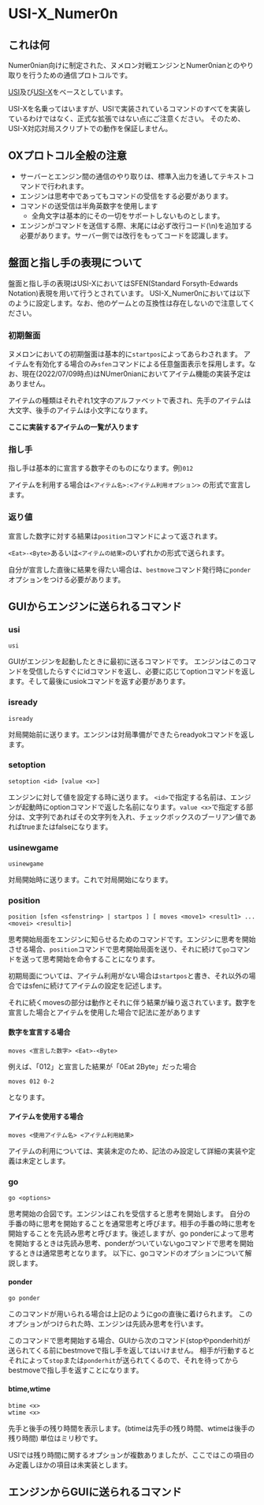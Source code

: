 ﻿# USI-X_Numer0n

## これは何
Numer0nian向けに制定された、ヌメロン対戦エンジンとNumer0nianとのやり取りを行うための通信プロトコルです。

[USI](http://shogidokoro.starfree.jp/usi.html)及び[USI-X](https://yaneuraou.yaneu.com/2022/06/07/standard-communication-protocol-for-games/)をベースとしています。

USI-Xを名乗ってはいますが、USIで実装されているコマンドのすべてを実装しているわけではなく、正式な拡張ではない点にご注意ください。
そのため、USI-X対応対局スクリプトでの動作を保証しません。

## OXプロトコル全般の注意
- サーバーとエンジン間の通信のやり取りは、標準入出力を通してテキストコマンドで行われます。
- エンジンは思考中であってもコマンドの受信をする必要があります。
- コマンドの送受信は半角英数字を使用します
    - 全角文字は基本的にその一切をサポートしないものとします。
- エンジンがコマンドを送信する際、末尾には必ず改行コード(\n)を追加する必要があります。サーバー側では改行をもってコードを認識します。


## 盤面と指し手の表現について
盤面と指し手の表現はUSI-XにおいてはSFEN(Standard Forsyth-Edwards Notation)表現を用いて行うとされています。
USI-X_Numer0nにおいては以下のように設定します。なお、他のゲームとの互換性は存在しないので注意してください。

### 初期盤面
ヌメロンにおいての初期盤面は基本的に`startpos`によってあらわされます。
アイテムを有効化する場合のみ`sfen`コマンドによる任意盤面表示を採用します。なお、現在(2022/07/09時点)はNUmer0nianにおいてアイテム機能の実装予定はありません。

アイテムの種類はそれぞれ1文字のアルファベットで表され、先手のアイテムは大文字、後手のアイテムは小文字になります。

**ここに実装するアイテムの一覧が入ります**

### 指し手
指し手は基本的に宣言する数字そのものになります。例)`012`

アイテムを利用する場合は`<アイテム名>:<アイテム利用オプション>`
の形式で宣言します。

### 返り値
宣言した数字に対する結果は`position`コマンドによって返されます。

`<Eat>-<Byte>`あるいは`<アイテムの結果>`のいずれかの形式で送られます。

自分が宣言した直後に結果を得たい場合は、`bestmove`コマンド発行時に`ponder`オプションをつける必要があります。

## GUIからエンジンに送られるコマンド

### usi
 ```
 usi
 ```
 GUIがエンジンを起動したときに最初に送るコマンドです。
 エンジンはこのコマンドを受信したらすぐにidコマンドを返し、必要に応じてoptionコマンドを返します。そして最後にusiokコマンドを返す必要があります。

### isready
 ```
 isready
 ```
 対局開始前に送ります。エンジンは対局準備ができたらreadyokコマンドを返します。

### setoption
```
setoption <id> [value <x>]
```

エンジンに対して値を設定する時に送ります。
`<id>`で指定する名前は、エンジンが起動時にoptionコマンドで返した名前になります。`value <x>`で指定する部分は、文字列であればその文字列を入れ、チェックボックスのブーリアン値であればtrueまたはfalseになります。

### usinewgame
 ```
 usinewgame
 ```

 対局開始時に送ります。これで対局開始になります。

### position
```
position [sfen <sfenstring> | startpos ] [ moves <move1> <result1> ... <movei> <resulti>]
```

思考開始局面をエンジンに知らせるためのコマンドです。エンジンに思考を開始させる場合、`position`コマンドで思考開始局面を送り、それに続けて`go`コマンドを送って思考開始を命令することになります。

初期局面については、アイテム利用がない場合は`startpos`と書き、それ以外の場合ではsfenに続けてアイテムの設定を記述します。

それに続くmovesの部分は動作とそれに伴う結果が繰り返されています。数字を宣言した場合とアイテムを使用した場合で記法に差があります

#### 数字を宣言する場合
```
moves <宣言した数字> <Eat>-<Byte>
```

例えば、「012」と宣言した結果が「0Eat 2Byte」だった場合
```
moves 012 0-2
```
となります。

#### アイテムを使用する場合
```
moves <使用アイテム名> <アイテム利用結果>
```

アイテムの利用については、実装未定のため、記法のみ設定して詳細の実装や定義は未定とします。

### go
```
go <options> 
```
思考開始の合図です。エンジンはこれを受信すると思考を開始します。
自分の手番の時に思考を開始することを通常思考と呼びます。相手の手番の時に思考を開始することを先読み思考と呼びます。後述しますが、go ponderによって思考を開始するときは先読み思考、ponderがついていないgoコマンドで思考を開始するときは通常思考となります。
以下に、goコマンドのオプションについて解説します。

#### ponder
```
go ponder
```
このコマンドが用いられる場合は上記のようにgoの直後に着けられます。
このオプションがつけられた時、エンジンは先読み思考を行います。

このコマンドで思考開始する場合、GUIから次のコマンド(stopやponderhit)が送られてくる前にbestmoveで指し手を返してはいけません。
相手が行動するとそれによって`stop`または`ponderhit`が送られてくるので、それを待ってからbestmoveで指し手を返すことになります。

#### btime,wtime
```
btime <x>
wtime <x>
```
先手と後手の残り時間を表示します。(btimeは先手の残り時間、wtimeは後手の残り時間)
単位はミリ秒です。

USIでは残り時間に関するオプションが複数ありましたが、ここではこの項目のみ定義しほかの項目は未実装とします。







## エンジンからGUIに送られるコマンド
